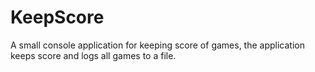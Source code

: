 # KeepScore

A small console application for keeping score of games, the application keeps score and logs all games to a file.